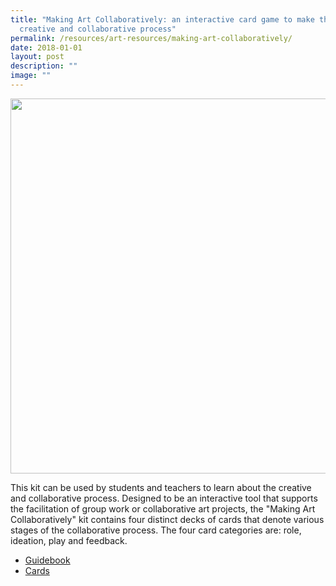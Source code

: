 ```yaml
---
title: "Making Art Collaboratively: an interactive card game to make the
  creative and collaborative process"
permalink: /resources/art-resources/making-art-collaboratively/
date: 2018-01-01
layout: post
description: ""
image: ""
---
```

<img src="/images/l1009315.png" 
         style="width:600px"
	/>


This kit can be used by students and teachers to learn about the creative and collaborative process. Designed to be an interactive tool that supports the facilitation of group work or collaborative art projects, the "Making Art Collaboratively" kit contains four distinct decks of cards that denote various stages of the collaborative process. The four card categories are: role, ideation, play and feedback.  
  

*   [Guidebook](https://go.gov.sg/making-art-collab-guide)
*   [Cards](https://go.gov.sg/making-art-collaboratively-cards)